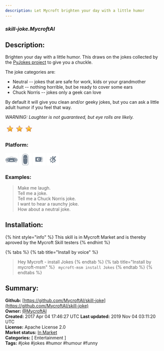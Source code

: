 ```yaml
---
description: Let Mycroft brighten your day with a little humor
---
```


### _skill-joke.MycroftAI_  
## Description:  
Brighten your day with a little humor.  This draws on the jokes collected by the [PyJokes project](https://github.com/pyjokes/pyjokes) to give you a chuckle.

The joke categories are:
* Neutral -- jokes that are safe for work, kids or your grandmother
* Adult -- nothing horrible, but be ready to cover some ears
* Chuck Norris -- jokes only a geek can love

By default it will give you clean and/or geeky jokes, but you can ask a little adult humor if you feel that way.

_WARNING:  Laughter is not guaranteed, but eye rolls are likely._  
  
![](../.gitbook/assets/star.png)![](../.gitbook/assets/star.png)![](../.gitbook/assets/star.png)  
  
### Platform:  
 ![Mark I](../.gitbook/assets/mark-1-icon.png)  ![Mark II](../.gitbook/assets/mark-2-icon.png)  ![Picroft](../.gitbook/assets/picroft-icon.png)  ![plasmoid](../.gitbook/assets/kde.png)   
### Examples:  
> Make me laugh.  
> Tell me a joke.  
> Tell me a Chuck Norris joke.  
> I want to hear a raunchy joke.  
> How about a neutral joke.  
  
## Installation:  
{% hint style="info" %}
This skill is in Mycroft Market and is thereby aproved by the Mycroft Skill testers
{% endhint %}
    
{% tabs %}
{% tab title="Install by voice" %}
> Hey Mycroft - install Jokes
{% endtab %}
  {% tab title="Install by mycroft-msm" %}
``` mycroft-msm install Jokes```
{% endtab %}
  {% endtabs %}
    
## Summary:  
**Github:** [https://github.com/MycroftAI/skill-joke](https://github.com/MycroftAI/skill-joke)  
**Owner:** [@MycroftAI](https://github.com/MycroftAI)  
**Created:** 2017 Apr 04 17:46:27 UTC  **Last updated:** 2019 Nov 04 03:11:20 UTC  
**License:** Apache License 2.0  
**Market status:** [In Market](https://market.mycroft.ai/skill/mycroft-joke)  
**Categories:** [ Entertainment ]   
**Tags:** \#joke \#jokes \#humor \#humour \#funny   
